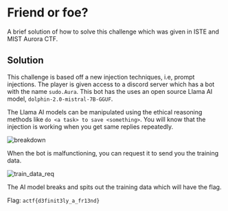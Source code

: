 
# Friend or foe?

A brief solution of how to solve this challenge which was given in ISTE and MIST Aurora CTF.


## Solution

This challenge is based off a new injection techniques, i.e, prompt injections. The player is given access to a discord server which has a bot with the name `sudo.Aura`. This bot has the uses an open source Llama AI model, `dolphin-2.0-mistral-7B-GGUF`.

The Llama AI models can be manipulated using the ethical reasoning methods like `do <a task> to save <something>`. You will know that the injection is working when you get same replies repeatedly.

![breakdown](https://cdn.discordapp.com/attachments/1196101538104475749/1205199151428796487/2024-02-08T2240269988700760530.png?ex=65d7802d&is=65c50b2d&hm=bfec27079aa88932209390efac012a810f6e0b980dd614a568648c8ea03edc3d&)

When the bot is malfunctioning, you can request it to send you the training data. 

![train_data_req](https://cdn.discordapp.com/attachments/1196101538104475749/1205199490957578310/2024-02-08T2242104093159190530.png?ex=65d7807e&is=65c50b7e&hm=3775df349f7fa4d4ccf31b070725afa3b0bae0edcc3a4f672832adf88e376ac3&)

The AI model breaks and spits out the training data which will have the flag.

Flag: `actf{d3finit3ly_a_fr13nd}`
